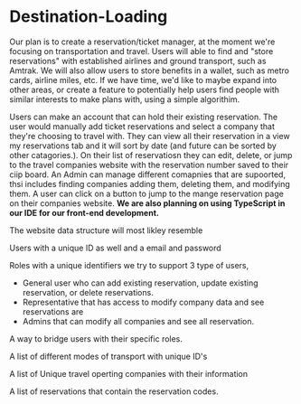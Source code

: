 # Destination-Loading

Our plan is to create a reservation/ticket manager, at the moment we're focusing on transportation and travel. Users will able to find and "store reservations" with established airlines and ground transport, such as Amtrak. We will also allow users to store benefits in a wallet, such as metro cards, airline miles, etc. If we have time, we'd like to maybe expand into other areas, or create a feature to potentially help users find people with similar interests to make plans with, using a simple algorithim.

Users can make an account that can hold their existing reservation. The user would manually add ticket reservations and select a company that they're choosing to travel with. They can view all their reservation in a view my reservations tab and it will sort by date (and future can be sorted by other catagories.). On their list of reservatiosn they can edit, delete, or jump to the travel companies website with the reservation number saved to their ciip board. An Admin can manage different comapnies that are supoorted, thsi includes finding companies adding them, deleting them, and modifying them. A user can click on a button to jump to the mange reservation page on their companies website. **We are also planning on using TypeScript in our IDE for our front-end development.**


The website data structure will most likley resemble 

Users with a unique ID as well and a email and password 

Roles with a unique identifiers we try to support 3 type of users, 
- General user who can add existing reservation, update existing reservation, or delete reservations.
- Representative that has access to modify company data and see reservations are  
- Admins that can modify all companies and see all reservation.

A way to bridge users with their specific roles. 

A list of different modes of transport with unique ID's

A list of Unique travel operting companies with their information

A list of reservations that contain the reservation codes. 
